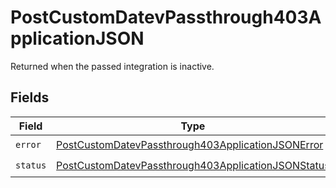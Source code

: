 # PostCustomDatevPassthrough403ApplicationJSON

Returned when the passed integration is inactive.


## Fields

| Field                                                                                                                               | Type                                                                                                                                | Required                                                                                                                            | Description                                                                                                                         |
| ----------------------------------------------------------------------------------------------------------------------------------- | ----------------------------------------------------------------------------------------------------------------------------------- | ----------------------------------------------------------------------------------------------------------------------------------- | ----------------------------------------------------------------------------------------------------------------------------------- |
| `error`                                                                                                                             | [PostCustomDatevPassthrough403ApplicationJSONError](../../models/operations/postcustomdatevpassthrough403applicationjsonerror.md)   | :heavy_check_mark:                                                                                                                  | N/A                                                                                                                                 |
| `status`                                                                                                                            | [PostCustomDatevPassthrough403ApplicationJSONStatus](../../models/operations/postcustomdatevpassthrough403applicationjsonstatus.md) | :heavy_check_mark:                                                                                                                  | N/A                                                                                                                                 |